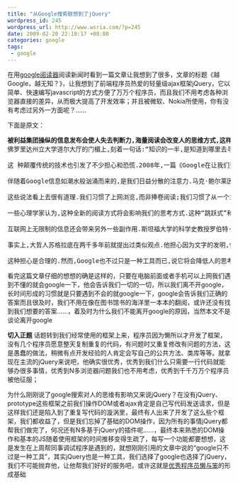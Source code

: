 ```yaml
--- 
title: "从Google搜索联想到了jQuery"
wordpress_id: 245
wordpress_url: http://www.wsria.com/?p=245
date: 2009-02-20 22:10:17 +08:00
categories: google
tags: 
 - google
---
```

在用<a href="http://www.google.com/reader/shared/03764621998712729908" target="_blank">google阅读器</a>阅读新闻时看到一篇文章让我想到了很多，文章的标题《越Google，越无知？》，让我想到了前端程序员热爱的轻量级ajax框架jQuery，它以简单、快速编写javascript的方式方便了万万个程序员，而且我们不用考虑各种浏览器直接的差异，从而极大提高了开发效率；并且被微软、Nokia所使用，你有没有考虑过另外一方面呢？……
<!--more-->
下面是原文：
<pre><strong>被利益集团操纵的信息发布会使人失去判断力,海量阅读会改变人的思维方式,这样的担忧,两千多年前就有了.</strong>
佛罗里达州立大学道尔大厅的门楣上,刻着一句话:“知识的一半,是知道到哪里去寻找.”这句话现在可以改一下:“知识的一半,就是Google.”以 Google为代表的搜索引擎将人们获取信息的途径简化为键盘上的几次敲击,而搜索到的信息,足以让世界上最博学的人自叹不如.全人类历史上的所有智慧成 果就在指尖,触手可及.

这 种颠覆传统的技术也引发了不少担心和恐慌.2008年,一篇《Google在让我们变傻吗?》又引发关于新技术和人类能力关系的讨论.之所以说“又”,是 因为此类讨论并非首次.传说仓颉造字时“天雨粟,鬼夜哭”,满天神佛都表示不满;古登堡发明金属活字印刷术后,许多人说这种技术会让异端邪说蛊惑人心;世 界上第一台手持式计算器面世,有人担心它会降低人们的算数能力.

伴随着Google信息如潮水般汹涌而来的,是我们日益分散的注意力.马克·鲍尔莱因在《最愚蠢的一代:数字时代如何让美国年轻人变愚笨而且威胁到我们的 未来》一书中写道:网络时代成长起来的年轻人往往无法保持足够的注意力来读完一本书,甚至无法用心领会一首诗的含义;而麦琪·杰克逊在《正在到来的黑暗时 代》中警告说,我们的注意力在互联网的影响下会越来越分散,更容易陷入片面的认知,最终可能会沦为介于人和机器之间的怪物.

这些说法看上去很有道理.我们习惯了上网浏览,而非捧卷阅读;我们习惯了从一个主题沿着超级链接跳向另一个主题,而非一页接一页地逐步积累.总之,我们习惯了点到即止,走马观花.毕竟,我们面前摊开的是一个无尽的世界.

一些心理学家认为,这种全新的阅读方式将会影响我们的思考方式.这种“跳跃式”和“效率至上”的阅读方式会让我们的大脑变成一个“中转站”,被大量片面的 信息迅速填满而无暇思考.我们专注阅读和深入理解的能力会下降,而联想能力也会因此而逐渐丧失,随之而去的还有创造力——而创造力,正是人类智能的标志之 一.

互联网上无限制的信息还会带来另外一些副作用.斯坦福大学的科学史教授罗伯特·普罗科托认为,由于拥有大量金钱和权力的利益集团参与和操纵,网上信息的真实程度往往值得质疑.换句话说,互联网上的更多信息可能会让人变得无所适从,变得更加无知.

事实上,大哲人苏格拉底在两千多年前就提出过类似观点.他担心因为文字的发明,使书籍取代了人类本来应该存放在大脑中的知识,人类将“停止锻炼记忆从而变 得健忘”.因为书籍,人类可以“无需适当的指引便可获取大量信息”,于是“自认为拥有了知识,但实际上大多数时候都相当无知”,于是人们会“自负地认为自 己拥有智慧,但事实上并非如此”.苏格拉底的论述,是多么地符合众多“Google依赖者”的特征.

这种担心是合理的.然而,Google也不过只是一种工具而已,说它将会降低人的思考能力,未免有点夸大其辞了.我们不能说使用Google就会让人的智 力下降,正如我们不能说坐飞机就会降低人的体能一样.如何使用信息,和注意力的分配方式一样,是由我们自己的经历和经验所决定的.这一切的控制权依然在我 们手里,Google并不能代替我们思考.在这个意义上,Google和一个图书馆的图书索引并没有什么本质的不同.</pre>
看完这篇文章仔细的想想的确是这样的，只要在电脑前面或者手机可以上网我们遇到不懂的就会google一下，他会告诉我们一切的一切，所以我们离不开google，长时间形成的习惯就是只要遇到不会的就google一下，google会告诉我们正确的答案而且很及时，我们不用在像在图书馆书的海洋里一本本的翻阅，或许还没有找到我们想要的答案……，着及时为什么我们不能离开google的原因，当然本文不是谈论离开google

<strong>切入正题</strong>
话题转到我们经常使用的框架上来，程序员因为懒所以才开发了框架，没有几个程序员愿意整天复制重复的代码，有问题时又重复修改有问题的方法，这是愚蠢的做法，稍微有点开发经验的人肯定会写自己的公共方法、类库等等。就拿现在主流的jQuery来说吧，他确实很优秀，优秀到我们什么只需要一行代码就能够办很多事情，优秀到N多浏览器问题我们也不用考虑，优秀到千千万万个程序员被他征服；

为什么刚刚说了google搜索对人的思维有影响又来说jQuery？在没有jQuery、prototype这些框架之前我们操作DOM或者ajax肯定是自己写代码发送请求，但是这样我们还是陷入到了重复写代码的漩涡里，最终有人出来了开发了这么些个框架，我们都收益了，但是我们忘掉了基础的DOM操作，因为所有的事情jQuery都帮我们做完了，何况还有N多基于jQuery的插件呢……，最终本来熟悉的DOM操作和基本的JS随着使用框架的时间推移变得生疏了，每写一个功能都要想想，这是发生在上周帮同事调试程序是遇到的，就想刚刚引用的文章中说的“google只不过是一种工具”，其实jQuery也是一种工具，我们选择了google也选择了jQuery，我们不可能抛弃他，让他帮我们好好的服务吧，或许这就是<a href="http://www.wsria.com/archives/67" target="_blank">优秀程序员懒与笨</a>的形成基础
